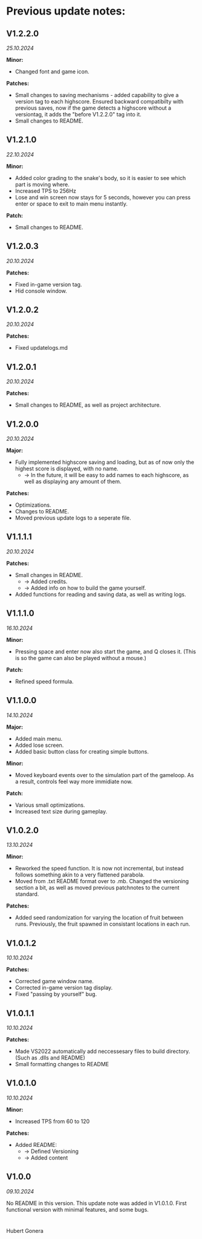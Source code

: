 # Previous update notes:

## V1.2.2.0
*25.10.2024*

**Minor:**
* Changed font and game icon.

**Patches:**
* Small changes to saving mechanisms - added capability to give a version tag to each highscore. Ensured backward compatibilty with previous saves, now if the game detects a highscore without a versiontag, it adds the "before V1.2.2.0" tag into it.
* Small changes to README.

## V1.2.1.0
*22.10.2024*

**Minor:**
* Added color grading to the snake's body, so it is easier to see which part is moving where.
* Increased TPS to 256Hz
* Lose and win screen now stays for 5 seconds, however you can press enter or space to exit to main menu instantly.

**Patch:**
* Small changes to README.

## V1.2.0.3
*20.10.2024*

**Patches:**
* Fixed in-game version tag.
* Hid console window.

## V1.2.0.2
*20.10.2024*

**Patches:**
* Fixed updatelogs.md

## V1.2.0.1
*20.10.2024*

**Patches:**
* Small changes to README, as well as project architecture.

## V1.2.0.0
*20.10.2024*

**Major:**
* Fully implemented highscore saving and loading, but as of now only the highest score is displayed, with no name.
	* -> In the future, it will be easy to add names to each highscore, as well as displaying any amount of them.

**Patches:**
* Optimizations.
* Changes to README.
* Moved previous update logs to a seperate file.

## V1.1.1.1
*20.10.2024*

**Patches:**
* Small changes in README.
	* -> Added credits.
	* -> Added info on how to build the game yourself.
* Added functions for reading and saving data, as well as writing logs.

## V1.1.1.0
*16.10.2024*

**Minor:**
* Pressing space and enter now also start the game, and Q closes it. (This is so the game can also be played without a mouse.)

**Patch:**
* Refined speed formula.

## V1.1.0.0
*14.10.2024*

**Major:**
* Added main menu.
* Added lose screen.
* Added basic button class for creating simple buttons.

**Minor:**
* Moved keyboard events over to the simulation part of the gameloop. As a result, controls feel way more immidiate now.

**Patch:**
* Various small optimizations.
* Increased text size during gameplay.

## V1.0.2.0
*13.10.2024*

**Minor:**
* Reworked the speed function. It is now not incremental, but instead follows something akin to a very flattened parabola.
* Moved from .txt README format over to .mb. Changed the versioning section a bit, as well as moved previous patchnotes to the current standard.

**Patches:**
* Added seed randomization for varying the location of fruit between runs. Previously, the fruit spawned in consistant locations in each run.

## V1.0.1.2
*10.10.2024*

**Patches:**
* Corrected game window name.
* Corrected in-game version tag display.
* Fixed "passing by yourself" bug.

## V1.0.1.1
*10.10.2024*

**Patches:**
* Made VS2022 automatically add neccessesary files to build directory. (Such as .dlls and README)
* Small formatting changes to README

## V1.0.1.0
*10.10.2024*

**Minor:**
* Increased TPS from 60 to 120

**Patches:**
* Added README:
	* -> Defined Versioning
	* -> Added content

## V1.0.0
*09.10.2024*

No README in this version. This update note was added in V1.0.1.0.
First functional version with minimal features, and some bugs.

#
Hubert Gonera